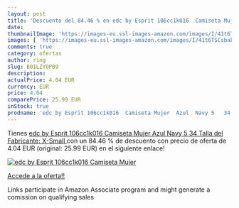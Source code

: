 ```yaml
---
layout: post
title: 'Descuento del 84.46 % en edc by Esprit 106cc1k016  Camiseta Mujer'
date: 
thumbnailImage: 'https://images-eu.ssl-images-amazon.com/images/I/41t6TSCsbaL._SL200_.jpg'
images: [ 'https://images-eu.ssl-images-amazon.com/images/I/41t6TSCsbaL._SL200_.jpg' ]
comments: true
category: ofertas
author: ring
slug: B01LZYOPB9
description:
actualPrice: 4.04 EUR
currency: EUR
price: 4.04
comparePrice: 25.99 EUR
inStock: true
prodname: 'edc by Esprit 106cc1k016  Camiseta Mujer  Azul  Navy 5   34  Talla del Fabricante: X-Small '
---
```


Tienes [edc by Esprit 106cc1k016  Camiseta Mujer  Azul  Navy 5   34  Talla del Fabricante: X-Small ](https://www.amazon.es/dp/B01LZYOPB9/?tag=tolees-21) con un 84.46 % de descuento con precio de oferta de 4.04 EUR (original: 25.99 EUR) en el siguiente enlace!

[![edc by Esprit 106cc1k016  Camiseta Mujer](https://images-eu.ssl-images-amazon.com/images/I/41t6TSCsbaL._SL200_.jpg)](https://www.amazon.es/dp/B01LZYOPB9/?tag=tolees-21)

[Accede a la oferta!!](https://www.amazon.es/dp/B01LZYOPB9/?tag=tolees-21)

Links participate in Amazon Associate program and might generate a comission on qualifying sales


